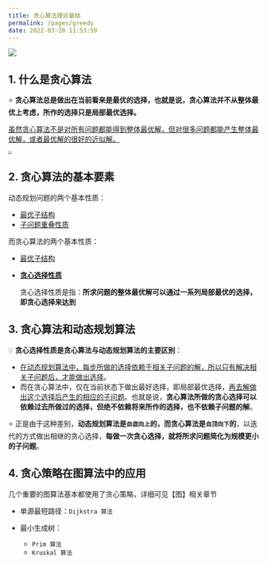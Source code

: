 ```yaml
---
title: 贪心算法理论基础
permalink: /pages/greedy
date: 2022-03-20 11:53:59
---
```




![](https://cs-wiki.oss-cn-shanghai.aliyuncs.com/img/20201201223848.png)

## 1. 什么是贪心算法

⭐ **贪心算法总是做出在当前看来是最优的选择，也就是说，贪心算法并不从整体最优上考虑，所作的选择只是局部最优选择。**

<u>虽然贪心算法不是对所有问题都能得到整体最优解，但对很多问题都能产生整体最优解，或者最优解的很好的近似解。</u>

<img src="https://cs-wiki.oss-cn-shanghai.aliyuncs.com/img/20201105204101.png" style="zoom: 43%;" />

## 2. 贪心算法的基本要素

动态规划问题的两个基本性质：

- <u>最优子结构</u>
- <u>子问题重叠性质</u>

而贪心算法的两个基本性质：

- <u>最优子结构</u>

- <u>**贪心选择性质**</u>

  贪心选择性质是指：**所求问题的整体最优解可以通过一系列局部最优的选择，即贪心选择来达到**

## 3. 贪心算法和动态规划算法

💡 **贪心选择性质是贪心算法与动态规划算法的主要区别**：

- <u>在动态规划算法中，每步所做的选择依赖于相关子问题的解，所以只有解决相关子问题后，才能做出选择</u>。
- 而在贪心算法中，仅在当前状态下做出最好选择，即局部最优选择，<u>再去解做出这个选择后产生的相应的子问题</u>。也就是说，**贪心算法所做的贪心选择可以依赖过去所做过的选择，但绝不依赖将来所作的选择，也不依赖子问题的解**。

⭐ 正是由于这种差别，**动态规划算法是`自底向上`的，而贪心算法是`自顶向下`的**，以迭代的方式做出相继的贪心选择，**每做一次贪心选择，就将所求问题简化为规模更小的子问题**。

## 4. 贪心策略在图算法中的应用

几个重要的图算法基本都使用了贪心策略，详细可见【图】相关章节

- 单源最短路径：`Dijkstra 算法`

- 最小生成树：
  - `Prim 算法`
  - `Kruskal 算法`



